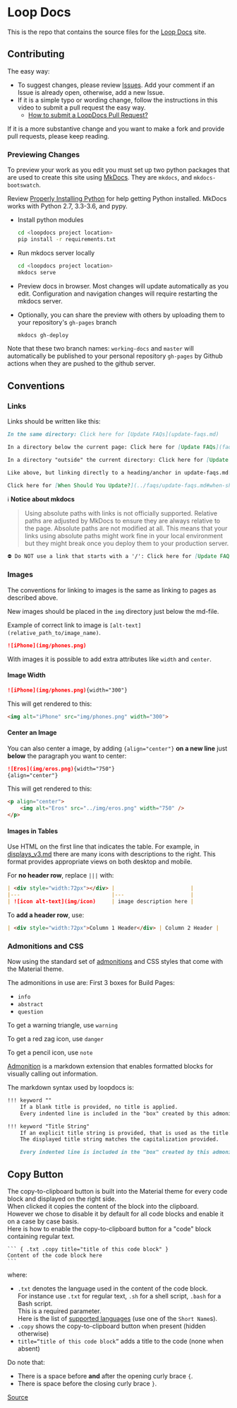 # Loop Docs

This is the repo that contains the source files for the [Loop Docs](https://loopkit.github.io/loopdocs) site.

## Contributing

The easy way:

* To suggest changes, please review [Issues](../../issues).  Add your comment if an Issue is already open, otherwise, add a new Issue.
* If it is a simple typo or wording change, follow the instructions in this video to submit a pull request the easy way.
  * [How to submit a LoopDocs Pull Request?](https://youtu.be/6qSppvgGxpg)

If it is a more substantive change and you want to make a fork and provide pull requests, please keep reading.

### Previewing Changes

To preview your work as you edit you must set up two python packages that are used to create this site using [MkDocs](http://www.mkdocs.org/). They are `mkdocs`, and `mkdocs-bootswatch`.

Review [Properly Installing Python](http://docs.python-guide.org/en/latest/starting/installation/) for help getting Python installed. MkDocs works with Python 2.7, 3.3-3.6, and pypy.

* Install python modules  
  ```bash
  cd <loopdocs project location>
  pip install -r requirements.txt
  ```

* Run mkdocs server locally
  ```bash
  cd <loopdocs project location>
  mkdocs serve
  ```

* Preview docs in browser. Most changes will update automatically as you edit. Configuration and navigation changes will require restarting the mkdocs server.
* Optionally, you can share the preview with others by uploading them to your repository's `gh-pages` branch
  ```bash
  mkdocs gh-deploy
  ```

Note that these two branch names: `working-docs` and `master` will automatically be published to your personal repository `gh-pages` by Github actions when they are pushed to the github server.

## Conventions

### Links

Links should be written like this:

```markdown
In the same directory: Click here for [Update FAQs](update-faqs.md)

In a directory below the current page: Click here for [Update FAQs](faqs/update-faqs.md)

In a directory "outside" the current directory: Click here for [Update FAQs](../faqs/update-faqs.md)

Like above, but linking directly to a heading/anchor in update-faqs.md:

Click here for [When Should You Update?](../faqs/update-faqs.md#when-should-you-update)

```

ℹ️ **Notice about mkdocs**

> Using absolute paths with links is not officially supported.
> Relative paths are adjusted by MkDocs to ensure they are always relative to the page.
> Absolute paths are not modified at all.
> This means that your links using absolute paths might work fine in your local environment but they might break once you deploy them to your production server.


```markdown
⛔️ Do NOT use a link that starts with a '/': Click here for [Update FAQs](/faqs/update-faqs.md)
```

### Images

The conventions for linking to images is the same as linking to pages as described above.

New images should be placed in the `img` directory just below the md-file.

Example of correct link to image is `[alt-text](relative_path_to/image_name)`.

```markdown
![iPhone](img/phones.png)
```

With images it is possible to add extra attributes like `width` and `center`.

#### Image Width

```markdown
![iPhone](img/phones.png){width="300"}
```

This will get rendered to this: 
```html
<img alt="iPhone" src="img/phones.png" width="300">
```

#### Center an Image

You can also center a image, by adding `{align="center"}` **on a new line**
just **below** the paragraph you want to center:

```markdown
![Eros](img/eros.png){width="750"}
{align="center"}
```

This will get rendered to this:

```html
<p align="center">
    <img alt="Eros" src="../img/eros.png" width="750" />
</p>
```

#### Images in Tables

Use HTML on the first line that indicates the table.
For example, in [displays_v3.md](https://loopkit.github.io/loopdocs/loop-3/displays_v3/#loop-cycle) there are many icons with descriptions to the right.
This format provides appropriate views on both desktop and mobile.

For **no header row**, replace `|||` with:

```markdown
| <div style="width:72px"></div> |                        |
|---                             |---                     |
| ![icon alt-text](img/icon)     | image description here |
```

To **add a header row**, use:
```markdown
| <div style="width:72px">Column 1 Header</div> | Column 2 Header |
```

### Admonitions and CSS

Now using the standard set of [admonitions](https://squidfunk.github.io/mkdocs-material/reference/admonitions/) and CSS styles that come with the Material theme.

The admonitions in use are:
First 3 boxes for Build Pages:
* `info`
* `abstract`
* `question`

To get a warning triangle, use `warning`

To get a red zag icon, use `danger`

To get a pencil icon, use `note`

[Admonition](https://python-markdown.github.io/extensions/admonition/) is a markdown extension that enables formatted blocks for visually calling out information.

The markdown syntax used by loopdocs is:

```markdown
!!! keyword ""
    If a blank title is provided, no title is applied.
    Every indented line is included in the "box" created by this admonition

!!! keyword "Title String"
    If an explicit title string is provided, that is used as the title.
    The displayed title string matches the capitalization provided.

    Every indented line is included in the "box" created by this admonition
```


## Copy Button

The copy-to-clipboard button is built into the Material theme for every code block and displayed on the right side.  
When clicked it copies the content of the block into the clipboard.  
However we chose to disable it by default for all code blocks and enable it on a case by case basis.  
Here is how to enable the copy-to-clipboard button for a "code" block containing regular text.

````
``` { .txt .copy title="title of this code block" }
Content of the code block here
```
````

where:
- `.txt` denotes the language used in the content of the code block.  
  For instance  use `.txt` for regular text, `.sh` for a shell script, `.bash` for a Bash script.  
  This is a required parameter.  
  Here is the list of [supported languages](https://pygments.org/languages/) (use one of the `Short Name`s).
- `.copy` shows the copy-to-clipboard button when present (hidden otherwise)
- `title=“title of this code block”` adds a title to the code (none when absent)

Do note that:
- There is a space before **and** after the opening curly brace ` { `.
- There is space before the closing curly brace `}`.


[Source](https://squidfunk.github.io/mkdocs-material/reference/code-blocks/?h=copy+clipboard#code-copy-button)
